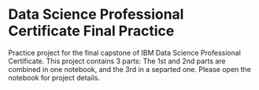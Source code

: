 # Data Science Professional Certificate Final Practice
Practice project for the final capstone of IBM Data Science Professional Certificate. 
This project contains 3 parts:
The 1st and 2nd parts are combined in one notebook, and the 3rd in a separted one. Please open the notebook for project details.
